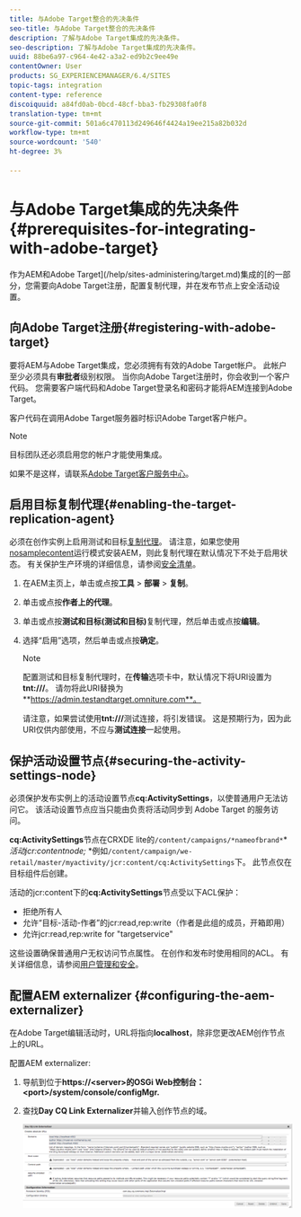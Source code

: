 ```yaml
---
title: 与Adobe Target整合的先决条件
seo-title: 与Adobe Target整合的先决条件
description: 了解与Adobe Target集成的先决条件。
seo-description: 了解与Adobe Target集成的先决条件。
uuid: 88be6a97-c964-4e42-a3a2-ed9b2c9ee49e
contentOwner: User
products: SG_EXPERIENCEMANAGER/6.4/SITES
topic-tags: integration
content-type: reference
discoiquuid: a84fd0ab-0bcd-48cf-bba3-fb29308fa0f8
translation-type: tm+mt
source-git-commit: 501a6c470113d249646f4424a19ee215a82b032d
workflow-type: tm+mt
source-wordcount: '540'
ht-degree: 3%

---
```



# 与Adobe Target集成的先决条件{#prerequisites-for-integrating-with-adobe-target}

作为AEM和Adobe Target](/help/sites-administering/target.md)集成的[的一部分，您需要向Adobe Target注册，配置复制代理，并在发布节点上安全活动设置。

## 向Adobe Target注册{#registering-with-adobe-target}

要将AEM与Adobe Target集成，您必须拥有有效的Adobe Target帐户。 此帐户至少必须具有**审批者**级别权限。 当你向Adobe Target注册时，你会收到一个客户代码。 您需要客户端代码和Adobe Target登录名和密码才能将AEM连接到Adobe Target。

客户代码在调用Adobe Target服务器时标识Adobe Target客户帐户。

>[!NOTE]
>
>目标团队还必须启用您的帐户才能使用集成。
>
>
>如果不是这样，请联系[Adobe Target客户服务中心](https://docs.adobe.com/content/help/en/target/using/cmp-resources-and-contact-information.html)。

## 启用目标复制代理{#enabling-the-target-replication-agent}

必须在创作实例上启用测试和目标[复制代理](/help/sites-deploying/replication.md)。 请注意，如果您使用[ nosamplecontent](/help/sites-deploying/configure-runmodes.md#using-samplecontent-and-nosamplecontent)运行模式安装AEM，则此复制代理在默认情况下不处于启用状态。 有关保护生产环境的详细信息，请参阅[安全清单](/help/sites-administering/security-checklist.md)。

1. 在AEM主页上，单击或点按&#x200B;**工具** > **部署** > **复制**。
1. 单击或点按&#x200B;**作者上的代理**。
1. 单击或点按&#x200B;**测试和目标(测试和目标)**&#x200B;复制代理，然后单击或点按&#x200B;**编辑**。
1. 选择“启用”选项，然后单击或点按&#x200B;**确定**。

   >[!NOTE]
   >
   >配置测试和目标复制代理时，在&#x200B;**传输**&#x200B;选项卡中，默认情况下将URI设置为&#x200B;**tnt:///**。 请勿将此URI替换为&#x200B;**https://admin.testandtarget.omniture.com**。
   >
   >请注意，如果尝试使用&#x200B;**tnt:///**&#x200B;测试连接，将引发错误。 这是预期行为，因为此URI仅供内部使用，不应与&#x200B;**测试连接**&#x200B;一起使用。

## 保护活动设置节点{#securing-the-activity-settings-node}

必须保护发布实例上的活动设置节点&#x200B;**cq:ActivitySettings**，以使普通用户无法访问它。 该活动设置节点应当只能由负责将活动同步到 Adobe Target 的服务访问。

**cq:ActivitySettings**&#x200B;节点在CRXDE lite的`/content/campaigns/*nameofbrand*`* *活动jcr:contentnode;* *例如`/content/campaign/we-retail/master/myactivity/jcr:content/cq:ActivitySettings`下。 此节点仅在目标组件后创建。

活动的jcr:content下的&#x200B;**cq:ActivitySettings**&#x200B;节点受以下ACL保护：

* 拒绝所有人
* 允许“目标-活动-作者”的jcr:read,rep:write（作者是此组的成员，开箱即用）
* 允许jcr:read,rep:write for &quot;targetservice&quot;

这些设置确保普通用户无权访问节点属性。 在创作和发布时使用相同的ACL。 有关详细信息，请参阅[用户管理和安全](/help/sites-administering/security.md)。

## 配置AEM externalizer {#configuring-the-aem-externalizer}

在Adobe Target编辑活动时，URL将指向&#x200B;**localhost**，除非您更改AEM创作节点上的URL。

配置AEM externalizer:

1. 导航到位于&#x200B;**https://&lt;server>的OSGi Web控制台：&lt;port>/system/console/configMgr.**
1. 查找&#x200B;**Day CQ Link Externalizer**&#x200B;并输入创作节点的域。

   ![chlimage_1-120](assets/chlimage_1-120.png)

